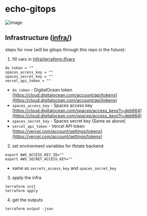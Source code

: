 # echo-gitops

![image](https://github.com/user-attachments/assets/9d5f4ab4-4fdd-40ef-83fe-43ce9c9384be)

## Infrastructure ([infra/](infra/))

steps for now (will be gitops through this repo in the future):

1. fill vars in [infra/terraform.tfvars](infra/terraform.tfvars)

```
do_token = ""
spaces_access_key = ""
spaces_secret_key = ""
vercel_api_token = ""
```

- `do_token` - DigitalOcean token [https://cloud.digitalocean.com/account/api/tokens](https://cloud.digitalocean.com/account/api/tokens)
- `spaces_access_key` - Spaces access key [https://cloud.digitalocean.com/spaces/access_keys?i=deb664](https://cloud.digitalocean.com/spaces/access_keys?i=deb664)
- `spaces_secret_key` - Spaces secret key (Same as above)
- `vercel_api_token` - Vercel API token [https://vercel.com/account/settings/tokens](https://vercel.com/account/settings/tokens)

2. set environment variables for tfstate backend

```
export AWS_ACCESS_KEY_ID=""
export AWS_SECRET_ACCESS_KEY=""
```

- same as `secrets_access_key` and `spaces_secret_key`

3. apply the infra

```
terraform init
terraform apply
```

4. get the outputs

```
terraform output -json
```